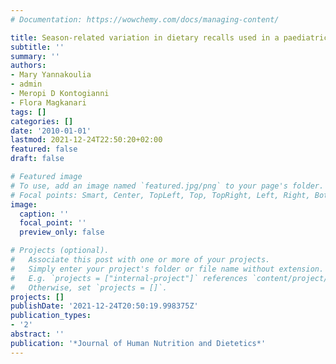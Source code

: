```yaml
---
# Documentation: https://wowchemy.com/docs/managing-content/

title: Season-related variation in dietary recalls used in a paediatric population
subtitle: ''
summary: ''
authors:
- Mary Yannakoulia
- admin
- Meropi D Kontogianni
- Flora Magkanari
tags: []
categories: []
date: '2010-01-01'
lastmod: 2021-12-24T22:50:20+02:00
featured: false
draft: false

# Featured image
# To use, add an image named `featured.jpg/png` to your page's folder.
# Focal points: Smart, Center, TopLeft, Top, TopRight, Left, Right, BottomLeft, Bottom, BottomRight.
image:
  caption: ''
  focal_point: ''
  preview_only: false

# Projects (optional).
#   Associate this post with one or more of your projects.
#   Simply enter your project's folder or file name without extension.
#   E.g. `projects = ["internal-project"]` references `content/project/deep-learning/index.md`.
#   Otherwise, set `projects = []`.
projects: []
publishDate: '2021-12-24T20:50:19.998375Z'
publication_types:
- '2'
abstract: ''
publication: '*Journal of Human Nutrition and Dietetics*'
---
```

